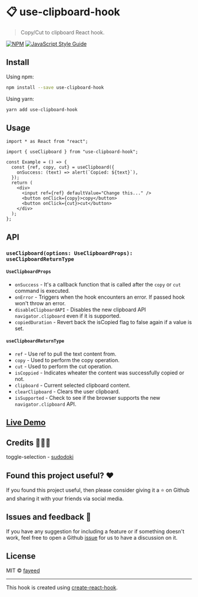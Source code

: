 # 📋 use-clipboard-hook

> Copy/Cut to clipboard React hook.

[![NPM](https://img.shields.io/npm/v/use-clipboard-hook.svg)](https://www.npmjs.com/package/use-clipboard-hook) [![JavaScript Style Guide](https://img.shields.io/badge/code_style-standard-brightgreen.svg)](https://standardjs.com)

## Install

Using npm:

```bash
npm install --save use-clipboard-hook
```

Using yarn:

```bash
yarn add use-clipboard-hook
```

## Usage

```tsx
import * as React from "react";

import { useClipboard } from "use-clipboard-hook";

const Example = () => {
  const {ref, copy, cut} = useClipboard({
    onSuccess: (text) => alert(`Copied: ${text}`),
  });
  return (
    <div>
      <input ref={ref} defaultValue="Change this..." />
      <button onClick={copy}>copy</button>
      <button onClick={cut}>cut</button>
    </div>
  );
};
```

## API

### `useClipboard(options: UseClipboardProps): useClipboardReturnType`

#### `UseClipboardProps`

* `onSuccess` - It's a callback function that is called after the `copy` or `cut` command is executed.
* `onError` - Triggers when the hook encounters an error. If passed hook won't throw an error.
* `disableClipboardAPI` - Disables the new clipboard API `navigator.clipboard` even if it is supported.
* `copiedDuration` - Revert back the isCopied flag to false again if a value is set.

#### `useClipboardReturnType`

* `ref` - Use ref to pull the text content from.
* `copy` - Used to perform the copy operation.
* `cut` - Used to perform the cut operation.
* `isCoppied` - Indicates wheater the content was successfully copied or not.
* `clipboard` - Current selected clipboard content.
* `clearClipboard` - Clears the user clipboard.
* `isSupported` - Check to see if the browser supports the new `navigator.clipboard` API.

## [Live Demo](https://use-clipboard.now.sh)

## Credits 👨🏻‍💻

toggle-selection - [sudodoki](https://github.com/sudodoki)

## Found this project useful? ❤️

If you found this project useful, then please consider giving it a ⭐️ on Github and sharing it with your friends via social media.

## Issues and feedback 💭

If you have any suggestion for including a feature or if something doesn't work, feel free to open a Github [issue](https://github.com/fayeed/use-clipboard/issues) for us to have a discussion on it.

## License

MIT © [fayeed](https://github.com/fayeed/use-clipboard/blob/master/LICENSE)

---

This hook is created using [create-react-hook](https://github.com/hermanya/create-react-hook).
